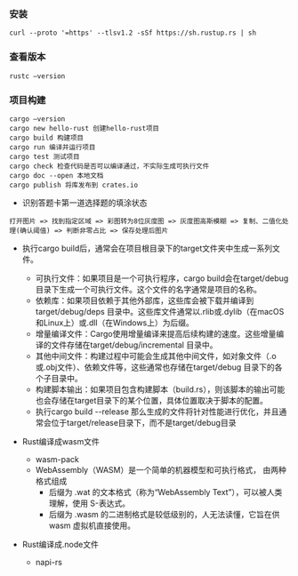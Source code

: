 
### 安装
```
curl --proto '=https' --tlsv1.2 -sSf https://sh.rustup.rs | sh
```
### 查看版本
```
rustc —version
```
### 项目构建
```
cargo —version
cargo new hello-rust 创建hello-rust项目
cargo build 构建项目
cargo run 编译并运行项目
cargo test 测试项目
cargo check 检查代码是否可以编译通过，不实际生成可执行文件
cargo doc --open 本地文档
cargo publish 将库发布到 crates.io
```

- 识别答题卡第一道选择题的填涂状态
```
打开图片 => 找到指定区域 => 彩图转为8位灰度图 => 灰度图高斯模糊 => 复制、二值化处理(确认阈值) => 判断非零占比 => 保存处理后图片
```

- 执行cargo build后，通常会在项目根目录下的target文件夹中生成一系列文件。
  - 可执行文件：如果项目是一个可执行程序，cargo build会在target/debug 目录下生成一个可执行文件。这个文件的名字通常是项目的名称。
  - 依赖库：如果项目依赖于其他外部库，这些库会被下载并编译到target/debug/deps 目录中。这些库文件通常以.rlib或.dylib（在macOS和Linux上）或.dll（在Windows上）为后缀。
  - 增量编译文件：Cargo使用增量编译来提高后续构建的速度。这些增量编译的文件存储在target/debug/incremental 目录中。
  - 其他中间文件：构建过程中可能会生成其他中间文件，如对象文件（.o或.obj文件）、依赖文件等，这些通常也存储在target/debug 目录下的各个子目录中。
  - 构建脚本输出：如果项目包含构建脚本（build.rs），则该脚本的输出可能也会存储在target目录下的某个位置，具体位置取决于脚本的配置。
  - 执行cargo build --release 那么生成的文件将针对性能进行优化，并且通常会位于target/release目录下，而不是target/debug目录

- Rust编译成wasm文件
  - wasm-pack
  - WebAssembly（WASM）是一个简单的机器模型和可执行格式， 由两种格式组成
    * 后缀为 .wat 的文本格式（称为“WebAssembly Text”），可以被人类理解，使用 S-表达式。
    * 后缀为 .wasm 的二进制格式是较低级别的，人无法读懂，它旨在供 wasm 虚拟机直接使用。
- Rust编译成.node文件
  - napi-rs


